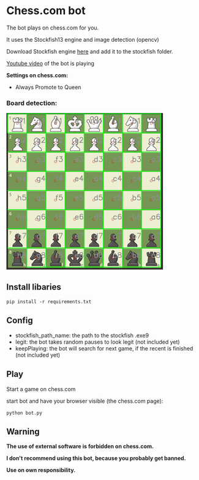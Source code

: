 # Chess.com bot

The bot plays on chess.com for you.

It uses the Stockfish13 engine and image detection (opencv)

Download Stockfish engine [here](https://stockfishchess.org/) and add it to the stockfish folder.

[Youtube video](https://youtu.be/17iM9LtQpU0) of the bot is playing



**Settings on chess.com:**
* Always Promote to Queen


### Board detection:
![Board result](/board_detection.PNG)


## Install libaries

```
pip install -r requirements.txt
```



## Config

* stockfish_path_name: the path to the stockfish .exe9
* legit: the bot takes random pauses to look legit (not included yet)
* keepPlaying: the bot will search for next game, if the recent is finished (not included yet)

## Play

Start a game on chess.com

start bot and have your browser visible (the chess.com page):
```
python bot.py
```
## Warning

**The use of external software is forbidden on chess.com.**

**I don't recommend using this bot, because you probably get banned.**

**Use on own responsibility.**
